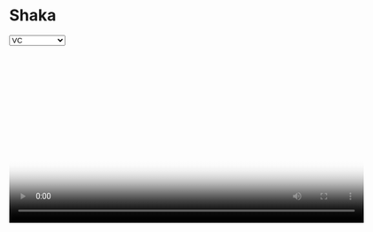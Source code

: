 # Shaka

<!DOCTYPE html>
<html>
  <head>
    <!-- Shaka Player compiled library: -->
    <script type="text/javascript" src="https://unpkg.com/shaka-player@4.3.7/dist/shaka-player.compiled.js"></script>
  </head>
  <body>
    <select id="ddlViewBy">
      <option value="https://virtual-channel.unified-streaming.com/demo_channel-stable.isml/.mpd">VC</option>
      <option value="https://demo.unified-streaming.com/k8s/live/stable/scte35.isml/.mpd">Live SCTE35</option>
    </select>
    <video id="video"
           width="640"
           poster="//shaka-player-demo.appspot.com/assets/poster.jpg"
           controls autoplay>
    </video>
    <!-- Your application source: -->
    <script>
        // https://harmonicinc-com.github.io/shaka-player/latest/docs/api/tutorial-basic-usage.html
        // https://www.cdnpkg.com/shaka-player/file/shaka-player.compiled.js/
        // https://github.com/shaka-project/shaka-player/blob/v2.3.x/demo/common/controls.js

      
        let manifestUri = 'https://demo.unified-streaming.com/k8s/live/stable/scte35.isml/.mpd';
        
        var e = document.getElementById("ddlViewBy");
        function onChange() {
          let manifestUri = e.value;
          var text = e.options[e.selectedIndex].text;
          console.log(manifestUri, text);
          load();
        }
        e.onchange = onChange;
        onChange();
        

        function load(){
            var videoElement = document.getElementById('video');
            videoElement.pause();
            videoElement.removeAttribute('src'); // empty source
            initApp();
            videoElement.load();
        }

        function initApp() {
          // Install built-in polyfills to patch browser incompatibilities.
          shaka.polyfill.installAll();

          // Check to see if the browser supports the basic APIs Shaka needs.
          if (shaka.Player.isBrowserSupported()) {
            // Everything looks good!
            initPlayer();
          } else {
            // This browser does not have the minimum set of APIs we need.
            console.error('Browser not supported!');
          }
        }

        async function initPlayer() {
          // Create a Player instance.
          let video = document.getElementById('video');
          let player = new shaka.Player(video);

          // Attach player to the window to make it easy to access in the JS console.
          window.player = player;

          // Listen for error events.
          player.addEventListener('error', onErrorEvent);

          // Try to load a manifest.
          // This is an asynchronous process.
          try {
            await player.load(manifestUri);
            // This runs if the asynchronous load is successful.
            console.log('The video has now been loaded!');
            console.log('manifestURI is -', manifestUri);
          } catch (e) {
            // onError is executed if the asynchronous load fails.
            onError(e);
          }
        }

        function onErrorEvent(event) {
          // Extract the shaka.util.Error object from the event.
          onError(event.detail);
        }

        function onError(error) {
          // Log the error.
          console.error('Error code', error.code, 'object', error);
        }

        document.addEventListener('DOMContentLoaded', initApp);
    </script>
  </body>
</html>
